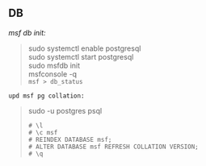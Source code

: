 DB
--- 

*msf db init:*  
>
> sudo systemctl enable postgresql  
> sudo systemctl start postgresql  
> sudo msfdb init  
> msfconsole -q  
> `msf > db_status`

`upd msf pg collation:`  
>
> sudo -u postgres psql  
>
> `# \l`  
> `# \c msf`  
> `# REINDEX DATABASE msf;`  
> `# ALTER DATABASE msf REFRESH COLLATION VERSION;`  
> `# \q`  



  



